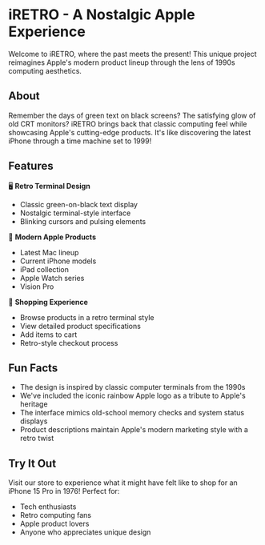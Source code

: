 # iRETRO - A Nostalgic Apple Experience

Welcome to iRETRO, where the past meets the present! This unique project reimagines Apple's modern product lineup through the lens of 1990s computing aesthetics.

## About

Remember the days of green text on black screens? The satisfying glow of old CRT monitors? iRETRO brings back that classic computing feel while showcasing Apple's cutting-edge products. It's like discovering the latest iPhone through a time machine set to 1999!

## Features

🖥️ **Retro Terminal Design**

-  Classic green-on-black text display
-  Nostalgic terminal-style interface
-  Blinking cursors and pulsing elements

🍎 **Modern Apple Products**

-  Latest Mac lineup
-  Current iPhone models
-  iPad collection
-  Apple Watch series
-  Vision Pro

🛒 **Shopping Experience**

-  Browse products in a retro terminal style
-  View detailed product specifications
-  Add items to cart
-  Retro-style checkout process

## Fun Facts

-  The design is inspired by classic computer terminals from the 1990s
-  We've included the iconic rainbow Apple logo as a tribute to Apple's heritage
-  The interface mimics old-school memory checks and system status displays
-  Product descriptions maintain Apple's modern marketing style with a retro twist

## Try It Out

Visit our store to experience what it might have felt like to shop for an iPhone 15 Pro in 1976! Perfect for:

-  Tech enthusiasts
-  Retro computing fans
-  Apple product lovers
-  Anyone who appreciates unique design
